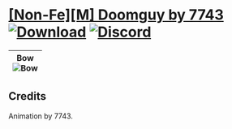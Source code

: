 # [\[Non-Fe\]\[M\] Doomguy by 7743](https://github.com/Klokinator/FE-Repo/tree/main/Battle%20Animations/Bards,%20Dancers,%20Suppliers,%20Misc/%5BNon-Fe%5D%5BM%5D%20Doomguy%20by%207743) [![Download](https://img.shields.io/badge/Download--red?style=social&logo=github)](https://minhaskamal.github.io/DownGit/#/home?url=https://github.com/Klokinator/FE-Repo/tree/main/Battle%20Animations/Bards,%20Dancers,%20Suppliers,%20Misc/%5BNon-Fe%5D%5BM%5D%20Doomguy%20by%207743) [![Discord](https://img.shields.io/badge/Discord--blue?style=social&logo=discord)](https://discord.gg/C7VNGnyTPA)

| <b>Bow</b><br/><img alt="Bow" src="https://raw.githubusercontent.com/Klokinator/FE-Repo/main/Battle%20Animations/Bards,%20Dancers,%20Suppliers,%20Misc/%5BNon-Fe%5D%5BM%5D%20Doomguy%20by%207743/5.%20Bow/Bow.gif"/> |
| :---: |

## Credits

Animation by 7743.


